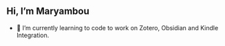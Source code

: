 ## Hi, I’m Maryambou

- 🌱 I’m currently learning to code to work on Zotero, Obsidian and Kindle Integration.
